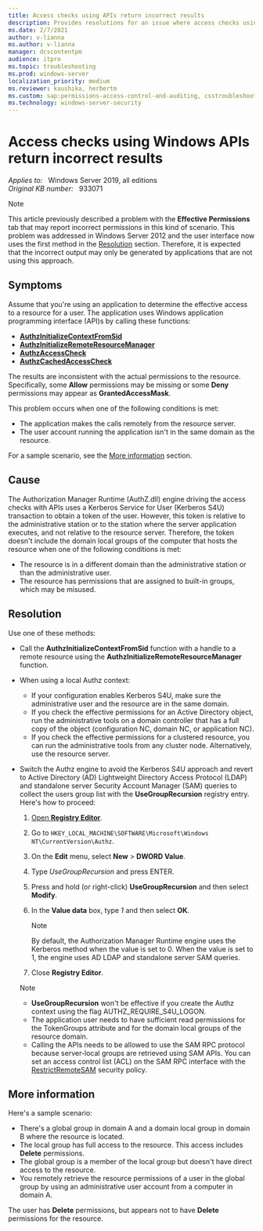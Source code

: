 ```yaml
---
title: Access checks using APIs return incorrect results
description: Provides resolutions for an issue where access checks using Windows APIs return incorrect results.
ms.date: 2/7/2021
author: v-lianna
ms.author: v-lianna
manager: dcscontentpm
audience: itpro
ms.topic: troubleshooting
ms.prod: windows-server
localization_priority: medium
ms.reviewer: kaushika, herbertm
ms.custom: sap:permissions-access-control-and-auditing, csstroubleshoot
ms.technology: windows-server-security
---
```

# Access checks using Windows APIs return incorrect results

_Applies to:_ &nbsp; Windows Server 2019, all editions  
_Original KB number:_ &nbsp; 933071

> [!NOTE]
> This article previously described a problem with the **Effective Permissions** tab that may report incorrect permissions in this kind of scenario. This problem was addressed in Windows Server 2012 and the user interface now uses the first method in the [Resolution](#resolution) section. Therefore, it is expected that the incorrect output may only be generated by applications that are not using this approach.

## Symptoms

Assume that you're using an application to determine the effective access to a resource for a user. The application uses Windows application programming interface (API)s by calling these functions:

- [**AuthzInitializeContextFromSid**](/windows/win32/api/authz/nf-authz-authzinitializecontextfromsid)
- [**AuthzInitializeRemoteResourceManager**](/windows/win32/api/authz/nf-authz-authzinitializeremoteresourcemanager)
- [**AuthzAccessCheck**](/windows/win32/api/authz/nf-authz-authzaccesscheck)
- [**AuthzCachedAccessCheck**](/windows/win32/api/authz/nf-authz-authzcachedaccesscheck)

The results are inconsistent with the actual permissions to the resource. Specifically, some **Allow** permissions may be missing or some **Deny** permissions may appear as **GrantedAccessMask**.

This problem occurs when one of the following conditions is met:

- The application makes the calls remotely from the resource server.
- The user account running the application isn't in the same domain as the resource.

For a sample scenario, see the [More information](#more-information) section.

## Cause

The Authorization Manager Runtime (AuthZ.dll) engine driving the access checks with APIs uses a Kerberos Service for User (Kerberos S4U) transaction to obtain a token of the user. However, this token is relative to the administrative station or to the station where the server application executes, and not relative to the resource server. Therefore, the token doesn't include the domain local groups of the computer that hosts the resource when one of the following conditions is met:

- The resource is in a different domain than the administrative station or than the administrative user.
- The resource has permissions that are assigned to built-in groups, which may be misused.

## Resolution

Use one of these methods:

- Call the **AuthzInitializeContextFromSid** function with a handle to a remote resource using the **AuthzInitializeRemoteResourceManager** function.
- When using a local Authz context:
  - If your configuration enables Kerberos S4U, make sure the administrative user and the resource are in the same domain.
  - If you check the effective permissions for an Active Directory object, run the administrative tools on a domain controller that has a full copy of the object (configuration NC, domain NC, or application NC).
  - If you check the effective permissions for a clustered resource, you can run the administrative tools from any cluster node. Alternatively, use the resource server.
- Switch the Authz engine to avoid the Kerberos S4U approach and revert to Active Directory (AD) Lightweight Directory Access Protocol (LDAP) and standalone server Security Account Manager (SAM) queries to collect the users group list with the **UseGroupRecursion** registry entry. Here's how to proceed:

    1. [Open **Registry Editor**](https://support.microsoft.com/windows/how-to-open-registry-editor-in-windows-10-deab38e6-91d6-e0aa-4b7c-8878d9e07b11).
    2. Go to `HKEY_LOCAL_MACHINE\SOFTWARE\Microsoft\Windows NT\CurrentVersion\Authz`.
    3. On the **Edit** menu, select **New** > **DWORD Value**.
    4. Type *UseGroupRecursion* and press ENTER.
    5. Press and hold (or right-click) **UseGroupRecursion** and then select **Modify**.
    6. In the **Value data** box, type *1* and then select **OK**.

        > [!NOTE]
        > By default, the Authorization Manager Runtime engine uses the Kerberos method when the value is set to 0. When the value is set to 1, the engine uses AD LDAP and standalone server SAM queries.
    7. Close **Registry Editor**.

    > [!NOTE]
    >
    > - **UseGroupRecursion** won't be effective if you create the Authz context using the flag AUTHZ_REQUIRE_S4U_LOGON.
    > - The application user needs to have sufficient read permissions for the TokenGroups attribute and for the domain local groups of the resource domain.
    > - Calling the APIs needs to be allowed to use the SAM RPC protocol because server-local groups are retrieved using SAM APIs. You can set an access control list (ACL) on the SAM RPC interface with the [RestrictRemoteSAM](/windows/security/threat-protection/security-policy-settings/network-access-restrict-clients-allowed-to-make-remote-sam-calls) security policy.

## More information

Here's a sample scenario:

- There's a global group in domain A and a domain local group in domain B where the resource is located.
- The local group has full access to the resource. This access includes **Delete** permissions.
- The global group is a member of the local group but doesn't have direct access to the resource.
- You remotely retrieve the resource permissions of a user in the global group by using an administrative user account from a computer in domain A.

The user has **Delete** permissions, but appears not to have **Delete** permissions for the resource.
